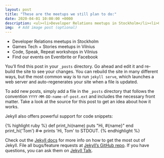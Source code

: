 ```yaml
---
layout: post
title: "These are the meetups we still plan to do:"
date: 2020-04-01 10:00:00 +0000
description: <ul><li>Developer Relations meetups in Stockholm</li><li>Games Tech + Stories meetups in Vilnius</li><li>Code, Speak, Repeat workshops in Vilnius</li><li>Find our events on Eventbrite or Facebook</li></ul> # Add post description (optional)
img:  # Add image post (optional)
---
```

* Developer Relations meetups in Stockholm
* Games Tech + Stories meetups in Vilnius
* Code, Speak, Repeat workshops in Vilnius
* Find our events on Eventbrite or Facebook

You’ll find this post in your `_posts` directory. Go ahead and edit it and re-build the site to see your changes. You can rebuild the site in many different ways, but the most common way is to run `jekyll serve`, which launches a web server and auto-regenerates your site when a file is updated.

To add new posts, simply add a file in the `_posts` directory that follows the convention `YYYY-MM-DD-name-of-post.ext` and includes the necessary front matter. Take a look at the source for this post to get an idea about how it works.

Jekyll also offers powerful support for code snippets:

{% highlight ruby %}
def print_hi(name)
  puts "Hi, #{name}"
end
print_hi('Tom')
#=> prints 'Hi, Tom' to STDOUT.
{% endhighlight %}

Check out the [Jekyll docs][jekyll-docs] for more info on how to get the most out of Jekyll. File all bugs/feature requests at [Jekyll’s GitHub repo][jekyll-gh]. If you have questions, you can ask them on [Jekyll Talk][jekyll-talk].

[jekyll-docs]: https://jekyllrb.com/docs/home
[jekyll-gh]:   https://github.com/jekyll/jekyll
[jekyll-talk]: https://talk.jekyllrb.com/
